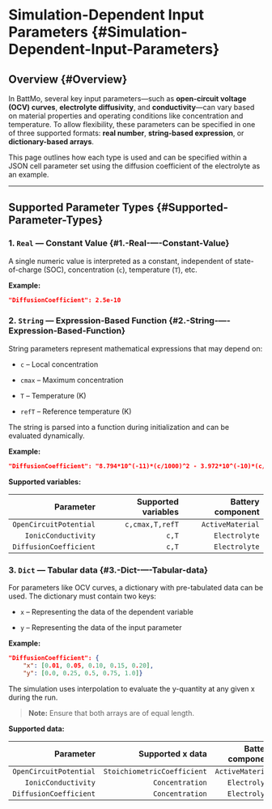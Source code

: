 
# Simulation-Dependent Input Parameters {#Simulation-Dependent-Input-Parameters}

## Overview {#Overview}

In BattMo, several key input parameters—such as **open-circuit voltage (OCV) curves**, **electrolyte diffusivity**, and **conductivity**—can vary based on material properties and operating conditions like concentration and temperature. To allow flexibility, these parameters can be specified in one of three supported formats: **real number**, **string-based expression**, or **dictionary-based arrays**.

This page outlines how each type is used and can be specified within a JSON cell parameter set using the diffusion coefficient of the electrolyte as an example.


---


## Supported Parameter Types {#Supported-Parameter-Types}

### 1. `Real` — Constant Value {#1.-Real-—-Constant-Value}

A single numeric value is interpreted as a constant, independent of state-of-charge (SOC), concentration (`c`), temperature (`T`), etc.

**Example:**

```JSON
"DiffusionCoefficient": 2.5e-10 
```


### 2. `String` — Expression-Based Function {#2.-String-—-Expression-Based-Function}

String parameters represent mathematical expressions that may depend on:
- `c` – Local concentration  
  
- `cmax` – Maximum concentration  
  
- `T` – Temperature (K)
  
- `refT` – Reference temperature (K)
  

The string is parsed into a function during initialization and can be evaluated dynamically.

**Example:**

```JSON
"DiffusionCoefficient": "8.794*10^(-11)*(c/1000)^2 - 3.972*10^(-10)*(c/1000) + 4.862*10^(-10)"
```


**Supported variables:**

|              Parameter | Supported variables | Battery component |
| ----------------------:| -------------------:| -----------------:|
| `OpenCircuitPotential` |     `c,cmax,T,refT` |  `ActiveMaterial` |
|    `IonicConductivity` |               `c,T` |     `Electrolyte` |
| `DiffusionCoefficient` |               `c,T` |     `Electrolyte` |


### 3. `Dict` — Tabular data {#3.-Dict-—-Tabular-data}

For parameters like OCV curves, a dictionary with pre-tabulated data can be used. The dictionary must contain two keys:
- `x` – Representing the data of the dependent variable 
  
- `y` – Representing the data of the input parameter
  

**Example:**

```JSON
"DiffusionCoefficient": {
    "x": [0.01, 0.05, 0.10, 0.15, 0.20],
    "y": [0.0, 0.25, 0.5, 0.75, 1.0]}
```


The simulation uses interpolation to evaluate the y-quantity at any given x during the run.
> 
> **Note:** Ensure that both arrays are of equal length.
> 


**Supported data:**

|              Parameter |            Supported x data | Battery component |
| ----------------------:| ---------------------------:| -----------------:|
| `OpenCircuitPotential` | `StoichiometricCoefficient` |  `ActiveMaterial` |
|    `IonicConductivity` |             `Concentration` |     `Electrolyte` |
| `DiffusionCoefficient` |             `Concentration` |     `Electrolyte` |

